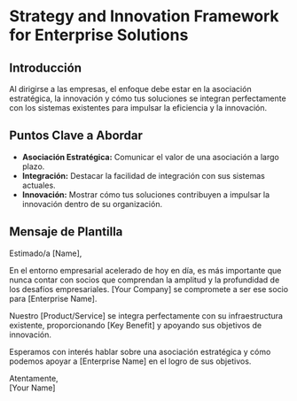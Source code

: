 # Strategy and Innovation Framework for Enterprise Solutions

## Introducción
Al dirigirse a las empresas, el enfoque debe estar en la asociación estratégica, la innovación y cómo tus soluciones se integran perfectamente con los sistemas existentes para impulsar la eficiencia y la innovación.

## Puntos Clave a Abordar
- **Asociación Estratégica:** Comunicar el valor de una asociación a largo plazo.
- **Integración:** Destacar la facilidad de integración con sus sistemas actuales.
- **Innovación:** Mostrar cómo tus soluciones contribuyen a impulsar la innovación dentro de su organización.

## Mensaje de Plantilla
Estimado/a [Name],

En el entorno empresarial acelerado de hoy en día, es más importante que nunca contar con socios que comprendan la amplitud y la profundidad de los desafíos empresariales. [Your Company] se compromete a ser ese socio para [Enterprise Name].

Nuestro [Product/Service] se integra perfectamente con su infraestructura existente, proporcionando [Key Benefit] y apoyando sus objetivos de innovación.

Esperamos con interés hablar sobre una asociación estratégica y cómo podemos apoyar a [Enterprise Name] en el logro de sus objetivos.

Atentamente,  
[Your Name]
